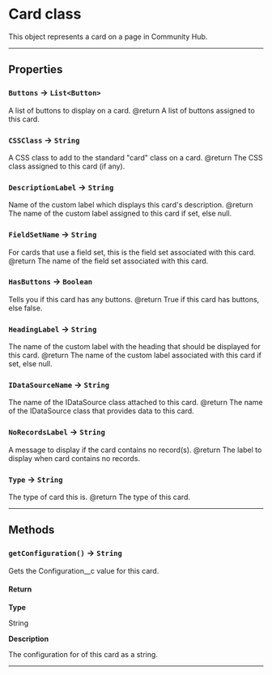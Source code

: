 # Card class

This object represents a card on a page in Community Hub.

---
## Properties

### `Buttons` → `List<Button>`

A list of buttons to display on a card. @return A list of buttons assigned to this card.

### `CSSClass` → `String`

A CSS class to add to the standard "card" class on a card. @return The CSS class assigned to this card (if any).

### `DescriptionLabel` → `String`

Name of the custom label which displays this card's description. @return The name of the custom label assigned to this card if set, else null.

### `FieldSetName` → `String`

For cards that use a field set, this is the field set associated with this card. @return The name of the field set associated with this card.

### `HasButtons` → `Boolean`

Tells you if this card has any buttons. @return True if this card has buttons, else false.

### `HeadingLabel` → `String`

The name of the custom label with the heading that should be displayed for this card. @return The name of the custom label associated with this card if set, else null.

### `IDataSourceName` → `String`

The name of the IDataSource class attached to this card. @return The name of the IDataSource class that provides data to this card.

### `NoRecordsLabel` → `String`

A message to display if the card contains no record(s). @return The label to display when card contains no records.

### `Type` → `String`

The type of card this is. @return The type of this card.

---
## Methods
### `getConfiguration()` → `String`

Gets the Configuration__c value for this card.

#### Return

**Type**

String

**Description**

The configuration for of this card as a string.

---
